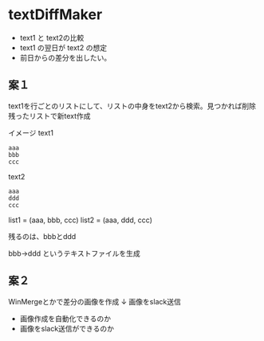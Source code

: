 # textDiffMaker

- text1 と text2の比較
- text1 の翌日が text2 の想定
- 前日からの差分を出したい。

## 案１
text1を行ごとのリストにして、リストの中身をtext2から検索。見つかれば削除
残ったリストで新text作成

イメージ
text1

```
aaa
bbb
ccc
```

text2
```
aaa
ddd
ccc
```

list1 = (aaa, bbb, ccc)
list2 = (aaa, ddd, ccc)

残るのは、bbbとddd

bbb→ddd
というテキストファイルを生成


## 案２
WinMergeとかで差分の画像を作成
↓
画像をslack送信

- 画像作成を自動化できるのか
- 画像をslack送信ができるのか
